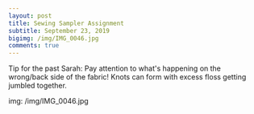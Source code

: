```yaml
---
layout: post
title: Sewing Sampler Assignment
subtitle: September 23, 2019
bigimg: /img/IMG_0046.jpg
comments: true
---
```



Tip for the past Sarah: Pay attention to what's happening on the wrong/back side of the fabric! Knots can form with excess floss getting jumbled together.

img: /img/IMG_0046.jpg
